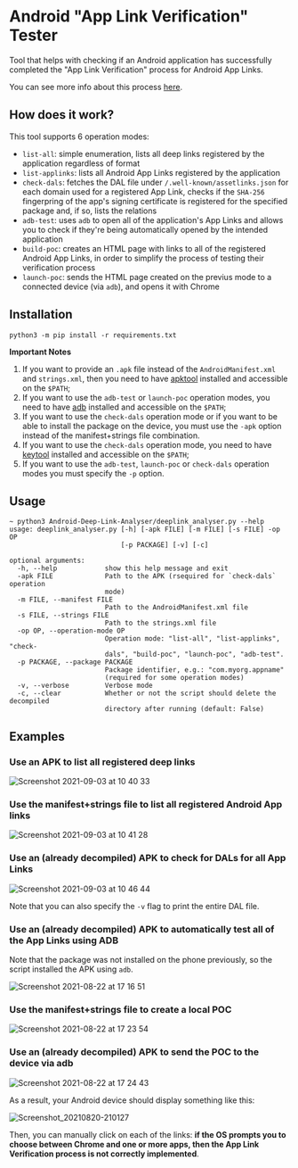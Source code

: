 # Android "App Link Verification" Tester

Tool that helps with checking if an Android application has successfully completed the "App Link Verification" process for Android App Links.

You can see more info about this process [here](https://developer.android.com/training/app-links/verify-site-associations).

## How does it work?

This tool supports 6 operation modes:

* `list-all`: simple enumeration, lists all deep links registered by the application regardless of format
* `list-applinks`: lists all Android App Links registered by the application
* `check-dals`: fetches the DAL file under `/.well-known/assetlinks.json` for each domain used for a registered App Link, checks if the `SHA-256` fingerpring of the app's signing certificate is registered for the specified package and, if so, lists the relations
* `adb-test`: uses `adb` to open all of the application's App Links and allows you to check if they're being automatically opened by the intended application
* `build-poc`: creates an HTML page with links to all of the registered Android App Links, in order to simplify the process of testing their verification process
* `launch-poc`: sends the HTML page created on the previus mode to a connected device (via `adb`), and opens it with Chrome

## Installation

```
python3 -m pip install -r requirements.txt
```

**Important Notes**

1. If you want to provide an `.apk` file instead of the `AndroidManifest.xml` and `strings.xml`, then you need to have [apktool](https://ibotpeaches.github.io/Apktool/) installed and accessible on the `$PATH`;
2. If you want to use the `adb-test` or `launch-poc` operation modes, you need to have [adb](https://developer.android.com/studio/command-line/adb) installed and accessible on the `$PATH`;
3. If you want to use the `check-dals` operation mode or if you want to be able to install the package on the device, you must use the `-apk` option instead of the manifest+strings file combination.
4. If you want to use the `check-dals` operation mode, you need to have [keytool](https://docs.oracle.com/javase/7/docs/technotes/tools/windows/keytool.html) installed and accessible on the `$PATH`;
5. If you want to use the `adb-test`, `launch-poc` or `check-dals` operation modes you must specify the `-p` option.

## Usage

```
~ python3 Android-Deep-Link-Analyser/deeplink_analyser.py --help
usage: deeplink_analyser.py [-h] [-apk FILE] [-m FILE] [-s FILE] -op OP
                            [-p PACKAGE] [-v] [-c]

optional arguments:
  -h, --help            show this help message and exit
  -apk FILE             Path to the APK (rsequired for `check-dals` operation
                        mode)
  -m FILE, --manifest FILE
                        Path to the AndroidManifest.xml file
  -s FILE, --strings FILE
                        Path to the strings.xml file
  -op OP, --operation-mode OP
                        Operation mode: "list-all", "list-applinks", "check-
                        dals", "build-poc", "launch-poc", "adb-test".
  -p PACKAGE, --package PACKAGE
                        Package identifier, e.g.: "com.myorg.appname"
                        (required for some operation modes)
  -v, --verbose         Verbose mode
  -c, --clear           Whether or not the script should delete the decompiled
                        directory after running (default: False)
```

## Examples

### Use an APK to list all registered deep links

![Screenshot 2021-09-03 at 10 40 33](https://user-images.githubusercontent.com/39055313/131985319-52dac3dc-e38a-4781-857c-a68ac7820121.png)

### Use the manifest+strings file to list all registered Android App links

![Screenshot 2021-09-03 at 10 41 28](https://user-images.githubusercontent.com/39055313/131985327-a71a2608-b299-498f-98b8-b3c077896c04.png)

### Use an (already decompiled) APK to check for DALs for all App Links

![Screenshot 2021-09-03 at 10 46 44](https://user-images.githubusercontent.com/39055313/131987062-2726ab2c-c6aa-4f86-8c9f-b62cc2ea3e64.png)

Note that you can also specify the `-v` flag to print the entire DAL file.

### Use an (already decompiled) APK to automatically test all of the App Links using ADB

Note that the package was not installed on the phone previously, so the script installed the APK using `adb`.

![Screenshot 2021-08-22 at 17 16 51](https://user-images.githubusercontent.com/39055313/130362373-0d8ec96d-0bcd-4a92-87a9-4cd19b54db10.png)

### Use the manifest+strings file to create a local POC

![Screenshot 2021-08-22 at 17 23 54](https://user-images.githubusercontent.com/39055313/130362596-a41d197a-2024-4650-b732-92eb71488700.png)

### Use an (already decompiled) APK to send the POC to the device via adb

![Screenshot 2021-08-22 at 17 24 43](https://user-images.githubusercontent.com/39055313/130362601-b70033b9-7109-470d-862c-0c8d9bdf3482.png)

As a result, your Android device should display something like this:

![Screenshot_20210820-210127](https://user-images.githubusercontent.com/39055313/130288058-625056b5-c569-4597-b852-c911de1d4704.png)

Then, you can manually click on each of the links: **if the OS prompts you to choose between Chrome and one or more apps, then the App Link Verification process is not correctly implemented**.
